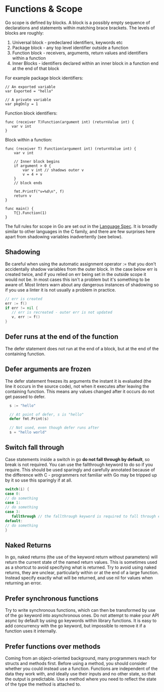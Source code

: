# Functions & Scope

Go scope is defined by blocks. A block is a possibly empty sequence of declarations and statements within matching brace brackets. The levels of blocks are roughly:

1. Universal block - predeclared identifiers, keywords etc
2. Package block - any top level identifier outside a function
3. Function block - receivers, arguments, return values and identifiers within a function
4. Inner Blocks - identifiers declared within an inner block in a function end at the end of that block

For example package block identifiers:

```
// An exported variable
var Exported = "hello"

// A private variable
var pkgOnly = 1
```

Function block identifiers:

```
func (receiver T)Function(argument int) (returnValue int) {
   var v int
}
```

Block within a function:

```
func (receiver T) Function(argument int) (returnValue int) {
    var v int

    // Inner block begins
    if argument > 0 {
        var v int // shadows outer v
        v = 4 + v
    } 
    // block ends 

    fmt.Printf("v=%d\n", f)
    return v
}

func main() {
    T{}.Function(1)
}
```

The full rules for scope in Go are set out in the [Language Spec](https://golang.org/ref/spec#Declarations_and_scope). It is broadly similar to other languages in the C family, and there are few surprises here apart from shadowing variables inadvertently \(see below\).

## Shadowing

Be careful when using the automatic assignment operator := that you don't accidentally shadow variables from the outer block. In the case below err is created twice, and if you relied on err being set in the outside scope it would not be. In most cases this isn't a problem but it's something to be aware of. Most linters warn about any dangerous instances of shadowing so if you use a linter it is not usually a problem in practice.

```go
// err is created
err := f()
if err != nil {
   // err is recreated - outer err is not updated
   v, err := f()
}
```

## Defer runs at the end of the function

The defer statement does not run at the end of a block, but at the end of the containing function.

## Defer arguments are frozen

The defer statement freezes its arguments the instant it is evaluated \(the line it occurs in the source code\), not when it executes after leaving the containing function. This means any values changed after it occurs do not get passed to defer.

```go
  s := "hello"

  // At point of defer, s is "hello"
  defer fmt.Print(s)

  // Not used, even though defer runs after
  s = "hello world"
```

## Switch fall through

Case statements inside a switch in go **do not fall through by default**, so break is not required. You can use the fallthrough keyword to do so if you require. This should be used sparingly and carefully annotated because of the difference with C - programmers not familiar with Go may be tripped up by it so use this sparingly if at all.

```go
switch(i) {
case 0:
// do something
case 1:
// do something
case 3:
   fallthrough // the fallthrough keyword is required to fall through explicitly
default:
// do something
}
```

## Naked Returns

In go, naked returns \(the use of the keyword return without parameters\) will return the current state of the named return values. This is sometimes used as a shortcut to avoid specifying what is returned.  Try to avoid using naked returns, they are unclear, particularly within or at the end of a large function. Instead specify exactly what will be returned, and use nil for values when returning an error.

## Prefer synchronous functions

Try to write synchronous functions, which can then be transformed by use of the go keyword into asynchronous ones. Do not attempt to make your API async by default by using go keywords within library functions. It is easy to add concurrency with the go keyword, but impossible to remove it if a function uses it internally.

## Prefer functions over methods

Coming from an object-oriented background, many programmers reach for structs and methods first. Before using a method, you should consider whether you could instead use a function. Functions are independent of the data they work with, and ideally use their inputs and no other state, so that the output is predictable. Use a method where you need to reflect the state of the type the method is attached to. 

